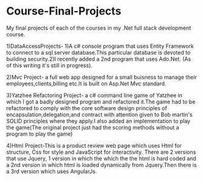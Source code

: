 # Course-Final-Projects
My final projects of each of the courses in my .Net full stack development course.

1)DataAccessProjects- 1)A c# console program that uses Entity Framework to connect to a sql server database.This particular database is devoted to building security.2)I recently added a 2nd program that uses Ado.Net. (As of this writing it's still in progress).

2)Mvc Project- a full web app designed for a small buisness to manage their employees,clients,billing etc.It is built on Asp.Net Mvc standard.  

3)Yatzhee Refactoring Project- a c# command line game of Yatzhee in which I got a badly designed program and refactored it.The game had to  be refactored to comply with the core software design principles of encapsulation,delegation,and contract with attention given to Bob martin's SOLID principles where they apply.I also added an implementation to play the game(The original project just had the scoring methods without a program to play the game) 

4)Html Project-This is a  product review web page  which uses Html for structure, Css for style and JavaScript for interactivity.
There  are 2 versions that use Jquery, 1 version in which the which the the html is hard coded and a 2nd version in which html is loaded dynamically from Jquery.Then there is a 3rd version which uses AngularJs.

